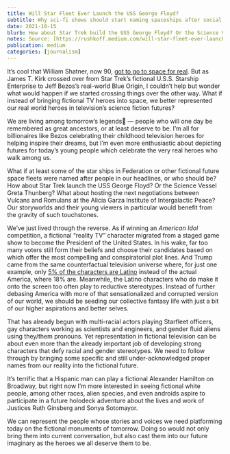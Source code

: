 ```yaml
---
title: Will Star Fleet Ever Launch the USS George Floyd?
subtitle: Why sci-fi shows should start naming spaceships after social justice heroes.
date: 2021-10-15
blurb: How about Star Trek build the USS George Floyd? Or the Science Vessel Greta Thunberg? What about the Alicia Garza Institute of Intergalactic Peace?
notes: Source: [https://rushkoff.medium.com/will-star-fleet-ever-launch-the-uss-george-floyd-b6bbafef43c9](https://rushkoff.medium.com/will-star-fleet-ever-launch-the-uss-george-floyd-b6bbafef43c9 "https://rushkoff.medium.com/will-star-fleet-ever-launch-the-uss-george-floyd-b6bbafef43c9")
publication: medium
categories: [journalism]
---
```


It’s cool that William Shatner, now 90, [got to go to space for real](https://uk.news.yahoo.com/william-shatner-blasts-space-blue-152639514.html?guce_referrer=ahr0chm6ly93d3cuz29vz2xllmnvbs8&guce_referrer_sig=aqaaamcdqrukbji5sq-relm1kn8r2eeflihkk3g2wphdzdy9ubag0au2ms3af8oipoyk3eol5ui62vnllowdwt3j2lnlwynxggkff7msxjjjb0djtczl58fz2epcd7dzrajmv_t9cmdzma98mbcvtitdfmskol8wk_jwyckndtdorijt). But as James T. Kirk crossed over from Star Trek’s fictional U.S.S. Starship Enterprise to Jeff Bezos’s real-world Blue Origin, I couldn’t help but wonder what would happen if we started crossing things over the other way. What if instead of bringing fictional TV heroes into space, we better represented our real world heroes in television’s science fiction futures?

We are living among tomorrow’s legends — people who will one day be remembered as great ancestors, or at least deserve to be. I’m all for billionaires like Bezos celebrating their childhood television heroes for helping inspire their dreams, but I’m even more enthusiastic about depicting futures for today’s young people which celebrate the very real heroes who walk among us.

What if at least some of the star ships in Federation or other fictional future space fleets were named after people in our headlines, or who should be? How about Star Trek launch the USS George Floyd? Or the Science Vessel Greta Thunberg? What about hosting the next negotiations between Vulcans and Romulans at the Alicia Garza Institute of Intergalactic Peace? Our storyworlds and their young viewers in particular would benefit from the gravity of such touchstones.

We’ve just lived through the reverse. As if winning an _American Idol_ competition, a fictional “reality TV” character migrated from a staged game show to become the President of the United States. In his wake, far too many voters still form their beliefs and choose their candidates based on which offer the most compelling and conspiratorial plot lines. And Trump came from the same counterfactual television universe where, for just one example, only [5% of the characters are Latino](https://www.npr.org/2021/09/21/1039494354/government-report-media-hispanic-latinos) instead of the actual America, where 18% are. Meanwhile, the Latino characters who do make it onto the screen too often play to reductive stereotypes. Instead of further debasing America with more of that sensationalized and corrupted version of our world, we should be seeding our collective fantasy life with just a bit of our higher aspirations and better selves.

That has already begun with multi-racial actors playing Starfleet officers, gay characters working as scientists and engineers, and gender fluid aliens using they/them pronouns. Yet representation in fictional television can be about even more than the already important job of developing strong characters that defy racial and gender stereotypes. We need to follow through by bringing some specific and still under-acknowledged proper names from our reality into the fictional future.

It’s terrific that a Hispanic man can play a fictional Alexander Hamilton on Broadway, but right now I’m more interested in seeing fictional white people, among other races, alien species, and even androids aspire to participate in a future holodeck adventure about the lives and work of Justices Ruth Ginsberg and Sonya Sotomayor.

We can represent the people whose stories and voices we need platforming today on the fictional monuments of tomorrow. Doing so would not only bring them into current conversation, but also cast them into our future imaginary as the heroes we all deserve them to be.
